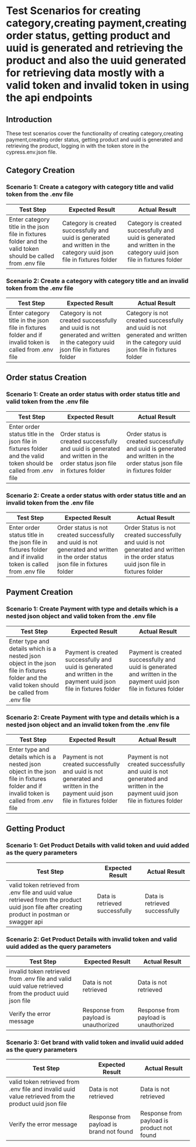 # Test Scenarios for creating category,creating payment,creating order status, getting product and uuid is  generated and retrieving the product and also the uuid generated for retrieving data mostly with a valid token and invalid token in using the api endpoints

## Introduction
These test scenarios cover the functionality of creating category,creating payment,creating order status, getting product and uuid is  generated and retrieving the product, logging in with the token store in the cypress.env.json file.

## Category Creation
### Scenario 1: Create a category with category title and valid token from the .env file
| Test Step | Expected Result | Actual Result |
| --- | --- | --- |
| Enter category title in the  json file in fixtures folder and the valid token should be called from .env file  | Category  is created successfully and uuid is generated and written in the category uuid json file in fixtures folder  | Category  is created successfully and uuid is generated and written in the category uuid json file in fixtures folder |

### Scenario 2: Create a category with category title and an invalid token from the .env file
| Test Step | Expected Result | Actual Result |
| --- | --- | --- |
| Enter category title in the json file in fixtures folder and if invalid  token is called from .env file  | Category  is not created successfully and uuid is  not generated and written in the category uuid json file in fixtures folder  | Category  is not created successfully and uuid is not generated and written in the category uuid json file in fixtures folder |

## Order status Creation
### Scenario 1: Create an order status with order status title and valid token from the .env file
| Test Step | Expected Result | Actual Result |
| --- | --- | --- |
| Enter order status title in the json file in fixtures folder and the valid token should be called from .env file  | Order status  is created successfully and uuid is generated and written in the order status json file in fixtures folder  | Order status  is created successfully and uuid is generated and written in the order status json file in fixtures folder |

### Scenario 2: Create a order status with order status title and an invalid token from the .env file
| Test Step | Expected Result | Actual Result |
| --- | --- | --- |
| Enter order status title in the json file in fixtures folder and if invalid  token is called from .env file  | Order status  is not created successfully and uuid is  not generated and written in the order status json file in fixtures folder  | Order Status  is not created successfully and uuid is not generated and written in the order status uuid json file in fixtures folder |


## Payment Creation
### Scenario 1: Create Payment with type and details which is a nested json object and valid token from the .env file
| Test Step | Expected Result | Actual Result |
| --- | --- | --- |
| Enter type and details which is a nested json object in the json file in fixtures folder and the valid token should be called from .env file  | Payment  is created successfully and uuid is generated and written in the payment uuid json file in fixtures folder  | Payment  is created successfully and uuid is generated and written in the payment uuid json file in fixtures folder |

### Scenario 2: Create Payment with type and details which is a nested json object and an invalid token from the .env file
| Test Step | Expected Result | Actual Result |
| --- | --- | --- |
| Enter type and details which is a nested json object in the json file in fixtures folder and if invalid  token is called from .env file  | Payment  is not created successfully and uuid is  not generated and written in the payment uuid json file in fixtures folder  | Payment  is not created successfully and uuid is not generated and written in the payment uuid json file in fixtures folder |




## Getting Product
### Scenario 1: Get Product Details with valid token and uuid added as the query parameters
| Test Step | Expected Result | Actual Result |
| --- | --- | --- |
| valid token retrieved from .env file and uuid value retrieved from the product uuid json file after creating product in postman or swagger api | Data is retrieved successfully | Data is retrieved successfully |

### Scenario 2: Get Product Details with invalid token and valid uuid added as the query parameters
| Test Step | Expected Result | Actual Result |
| --- | --- | --- |
| invalid token retrieved from .env file and valid uuid value retrieved from the product uuid json file | Data is not retrieved | Data is not retrieved |
| Verify the error message | Response from payload is unauthorized | Response from payload is unauthorized |

### Scenario 3: Get brand with valid token and invalid uuid added as the query parameters
| Test Step | Expected Result | Actual Result |
| --- | --- | --- |
| valid token retrieved from .env file and invalid uuid value retrieved from the product uuid json file| Data is not retrieved | Data is not retrieved |
| Verify the error message | Response from payload is brand not found | Response from payload is product not found |